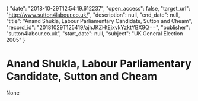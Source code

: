 {
  "date": "2018-10-29T12:54:19.612237", 
  "open_access": false, 
  "target_url": "http://www.sutton4labour.co.uk/", 
  "description": null, 
  "end_date": null, 
  "title": "Anand Shukla, Labour Parliamentary Candidate, Sutton and Cheam", 
  "record_id": "20181029T125419/ajhJKZHtEjxvkYzktYBX9Q==", 
  "publisher": "sutton4labour.co.uk", 
  "start_date": null, 
  "subject": "UK General Election 2005"
}

# Anand Shukla, Labour Parliamentary Candidate, Sutton and Cheam

None